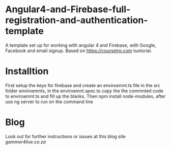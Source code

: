 # Angular4-and-Firebase-full-registration-and-authentication-template
A template set up for working with angular 4 and Firebase, with Google, Facebook and email signup.
Based on https://coursetro.com tuotorial.

# Installtion
First setup the keys for firebase and create an enviroemnt.ts file in the src folder enviroemnts, in the enviroemnt.spec.ts copy the the commnted code to enviroemnt.ts and fill up the blanks.
Then npm install node-modules, after use ng server to run on the command line

# Blog
Look out for further instructions or issues at this blog site *gammer4live.co.za*
